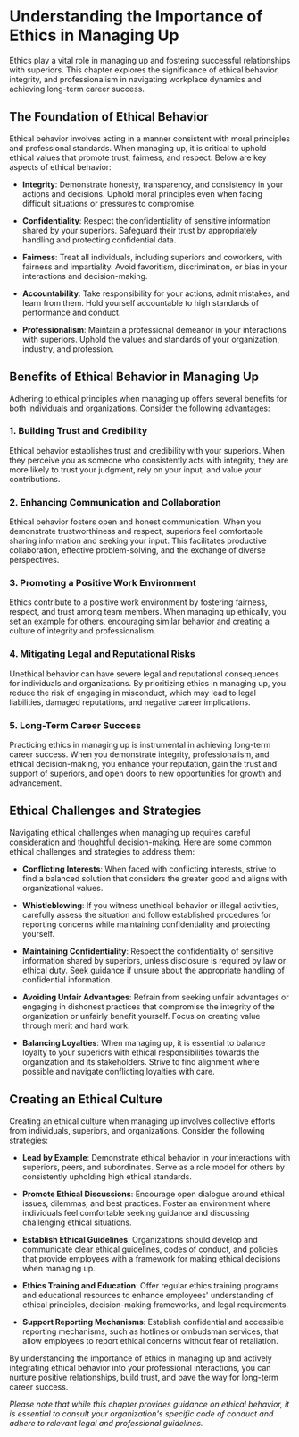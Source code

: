 Understanding the Importance of Ethics in Managing Up
================================================================

Ethics play a vital role in managing up and fostering successful relationships with superiors. This chapter explores the significance of ethical behavior, integrity, and professionalism in navigating workplace dynamics and achieving long-term career success.

The Foundation of Ethical Behavior
----------------------------------

Ethical behavior involves acting in a manner consistent with moral principles and professional standards. When managing up, it is critical to uphold ethical values that promote trust, fairness, and respect. Below are key aspects of ethical behavior:

* **Integrity**: Demonstrate honesty, transparency, and consistency in your actions and decisions. Uphold moral principles even when facing difficult situations or pressures to compromise.

* **Confidentiality**: Respect the confidentiality of sensitive information shared by your superiors. Safeguard their trust by appropriately handling and protecting confidential data.

* **Fairness**: Treat all individuals, including superiors and coworkers, with fairness and impartiality. Avoid favoritism, discrimination, or bias in your interactions and decision-making.

* **Accountability**: Take responsibility for your actions, admit mistakes, and learn from them. Hold yourself accountable to high standards of performance and conduct.

* **Professionalism**: Maintain a professional demeanor in your interactions with superiors. Uphold the values and standards of your organization, industry, and profession.

Benefits of Ethical Behavior in Managing Up
-------------------------------------------

Adhering to ethical principles when managing up offers several benefits for both individuals and organizations. Consider the following advantages:

### 1. **Building Trust and Credibility**

Ethical behavior establishes trust and credibility with your superiors. When they perceive you as someone who consistently acts with integrity, they are more likely to trust your judgment, rely on your input, and value your contributions.

### 2. **Enhancing Communication and Collaboration**

Ethical behavior fosters open and honest communication. When you demonstrate trustworthiness and respect, superiors feel comfortable sharing information and seeking your input. This facilitates productive collaboration, effective problem-solving, and the exchange of diverse perspectives.

### 3. **Promoting a Positive Work Environment**

Ethics contribute to a positive work environment by fostering fairness, respect, and trust among team members. When managing up ethically, you set an example for others, encouraging similar behavior and creating a culture of integrity and professionalism.

### 4. **Mitigating Legal and Reputational Risks**

Unethical behavior can have severe legal and reputational consequences for individuals and organizations. By prioritizing ethics in managing up, you reduce the risk of engaging in misconduct, which may lead to legal liabilities, damaged reputations, and negative career implications.

### 5. **Long-Term Career Success**

Practicing ethics in managing up is instrumental in achieving long-term career success. When you demonstrate integrity, professionalism, and ethical decision-making, you enhance your reputation, gain the trust and support of superiors, and open doors to new opportunities for growth and advancement.

Ethical Challenges and Strategies
---------------------------------

Navigating ethical challenges when managing up requires careful consideration and thoughtful decision-making. Here are some common ethical challenges and strategies to address them:

* **Conflicting Interests**: When faced with conflicting interests, strive to find a balanced solution that considers the greater good and aligns with organizational values.

* **Whistleblowing**: If you witness unethical behavior or illegal activities, carefully assess the situation and follow established procedures for reporting concerns while maintaining confidentiality and protecting yourself.

* **Maintaining Confidentiality**: Respect the confidentiality of sensitive information shared by superiors, unless disclosure is required by law or ethical duty. Seek guidance if unsure about the appropriate handling of confidential information.

* **Avoiding Unfair Advantages**: Refrain from seeking unfair advantages or engaging in dishonest practices that compromise the integrity of the organization or unfairly benefit yourself. Focus on creating value through merit and hard work.

* **Balancing Loyalties**: When managing up, it is essential to balance loyalty to your superiors with ethical responsibilities towards the organization and its stakeholders. Strive to find alignment where possible and navigate conflicting loyalties with care.

Creating an Ethical Culture
---------------------------

Creating an ethical culture when managing up involves collective efforts from individuals, superiors, and organizations. Consider the following strategies:

* **Lead by Example**: Demonstrate ethical behavior in your interactions with superiors, peers, and subordinates. Serve as a role model for others by consistently upholding high ethical standards.

* **Promote Ethical Discussions**: Encourage open dialogue around ethical issues, dilemmas, and best practices. Foster an environment where individuals feel comfortable seeking guidance and discussing challenging ethical situations.

* **Establish Ethical Guidelines**: Organizations should develop and communicate clear ethical guidelines, codes of conduct, and policies that provide employees with a framework for making ethical decisions when managing up.

* **Ethics Training and Education**: Offer regular ethics training programs and educational resources to enhance employees' understanding of ethical principles, decision-making frameworks, and legal requirements.

* **Support Reporting Mechanisms**: Establish confidential and accessible reporting mechanisms, such as hotlines or ombudsman services, that allow employees to report ethical concerns without fear of retaliation.

By understanding the importance of ethics in managing up and actively integrating ethical behavior into your professional interactions, you can nurture positive relationships, build trust, and pave the way for long-term career success.

*Please note that while this chapter provides guidance on ethical behavior, it is essential to consult your organization's specific code of conduct and adhere to relevant legal and professional guidelines.*
